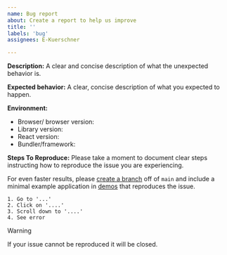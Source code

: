 ```yaml
---
name: Bug report
about: Create a report to help us improve
title: ''
labels: 'bug'
assignees: E-Kuerschner

---
```


**Description:**
A clear and concise description of what the unexpected behavior is.

**Expected behavior:**
A clear, concise description of what you expected to happen.

**Environment:**
- Browser/ browser version:
- Library version:
- React version:
- Bundler/framework: 

**Steps To Reproduce:**
Please take a moment to document clear steps instructing how to reproduce the issue you are experiencing.

For even faster results, please [create a branch](https://github.com/E-Kuerschner/useAudioPlayer/branches) off of `main` and include a minimal example application in [demos](https://github.com/E-Kuerschner/useAudioPlayer/tree/main/demos) that reproduces the issue.

```
1. Go to '...'
2. Click on '....'
3. Scroll down to '....'
4. See error
```

> [!WARNING]
> If your issue cannot be reproduced it will be closed.

